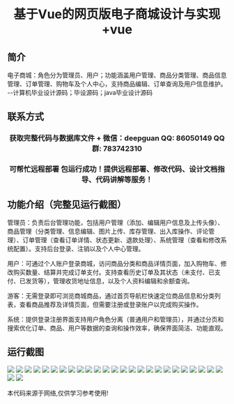 <p><h1 align="center">基于Vue的网页版电子商城设计与实现+vue</h1></p>

## 简介
电子商城：角色分为管理员、用户；功能涵盖用户管理、商品分类管理、商品信息管理、订单管理、购物车及个人中心，支持商品编辑、订单查询及用户信息维护。    --计算机毕业设计源码；毕设源码；java毕业设计源码


## 联系方式
<p><h3 align="center">获取完整代码与数据库文件 + 微信：deepguan QQ: 86050149 QQ群: 783742310</h3></p>
<p><h3 align="center">可帮忙远程部署 包运行成功！提供远程部署、修改代码、设计文档指导、代码讲解等服务！</h3></p>

## 功能介绍（完整见运行截图）
管理员：负责后台管理功能，包括用户管理（添加、编辑用户信息及上传头像）、商品管理（分类管理、信息编辑、图片上传、库存管理、出入库操作、评论管理）、订单管理（查看订单详情、状态更新、退款处理）、系统管理（查看和修改系统配置）。支持后台登录、注销以及个人中心管理。

用户：可通过个人账户登录商城，访问商品分类和商品详情页面，加入购物车、修改购买数量、结算并完成订单支付。支持查看历史订单及其状态（未支付、已支付、已发货等），管理收货地址信息，以及个人资料编辑和余额查询。

游客：无需登录即可浏览商城商品，通过首页导航栏快速定位商品信息和分类列表，查看商品推荐及详情页面，但需要注册或登录账户以完成购买操作。

系统：提供登录注册界面支持用户角色分离（普通用户和管理员），并通过分页和搜索优化订单、商品、用户等数据的查询和操作效率，确保界面简洁、功能直观。


## 运行截图
![](https://bs-1329754181.cos.ap-shanghai.myqcloud.com/ssm/ElectronicMall/img/001.jpg)
![](https://bs-1329754181.cos.ap-shanghai.myqcloud.com/ssm/ElectronicMall/img/002.jpg)
![](https://bs-1329754181.cos.ap-shanghai.myqcloud.com/ssm/ElectronicMall/img/003.jpg)
![](https://bs-1329754181.cos.ap-shanghai.myqcloud.com/ssm/ElectronicMall/img/004.jpg)
![](https://bs-1329754181.cos.ap-shanghai.myqcloud.com/ssm/ElectronicMall/img/005.jpg)
![](https://bs-1329754181.cos.ap-shanghai.myqcloud.com/ssm/ElectronicMall/img/006.jpg)
![](https://bs-1329754181.cos.ap-shanghai.myqcloud.com/ssm/ElectronicMall/img/007.jpg)
![](https://bs-1329754181.cos.ap-shanghai.myqcloud.com/ssm/ElectronicMall/img/008.jpg)
![](https://bs-1329754181.cos.ap-shanghai.myqcloud.com/ssm/ElectronicMall/img/009.jpg)
![](https://bs-1329754181.cos.ap-shanghai.myqcloud.com/ssm/ElectronicMall/img/010.jpg)
![](https://bs-1329754181.cos.ap-shanghai.myqcloud.com/ssm/ElectronicMall/img/011.jpg)
![](https://bs-1329754181.cos.ap-shanghai.myqcloud.com/ssm/ElectronicMall/img/012.jpg)
![](https://bs-1329754181.cos.ap-shanghai.myqcloud.com/ssm/ElectronicMall/img/013.jpg)
![](https://bs-1329754181.cos.ap-shanghai.myqcloud.com/ssm/ElectronicMall/img/014.jpg)
![](https://bs-1329754181.cos.ap-shanghai.myqcloud.com/ssm/ElectronicMall/img/015.jpg)
![](https://bs-1329754181.cos.ap-shanghai.myqcloud.com/ssm/ElectronicMall/img/016.jpg)
![](https://bs-1329754181.cos.ap-shanghai.myqcloud.com/ssm/ElectronicMall/img/017.jpg)
![](https://bs-1329754181.cos.ap-shanghai.myqcloud.com/ssm/ElectronicMall/img/018.jpg)
![](https://bs-1329754181.cos.ap-shanghai.myqcloud.com/ssm/ElectronicMall/img/019.jpg)
![](https://bs-1329754181.cos.ap-shanghai.myqcloud.com/ssm/ElectronicMall/img/020.jpg)
![](https://bs-1329754181.cos.ap-shanghai.myqcloud.com/ssm/ElectronicMall/img/021.jpg)
![](https://bs-1329754181.cos.ap-shanghai.myqcloud.com/ssm/ElectronicMall/img/022.jpg)
![](https://bs-1329754181.cos.ap-shanghai.myqcloud.com/ssm/ElectronicMall/img/023.jpg)
![](https://bs-1329754181.cos.ap-shanghai.myqcloud.com/ssm/ElectronicMall/img/024.jpg)
![](https://bs-1329754181.cos.ap-shanghai.myqcloud.com/ssm/ElectronicMall/img/025.jpg)
![](https://bs-1329754181.cos.ap-shanghai.myqcloud.com/ssm/ElectronicMall/img/026.jpg)
![](https://bs-1329754181.cos.ap-shanghai.myqcloud.com/ssm/ElectronicMall/img/027.jpg)

<p>本代码来源于网络,仅供学习参考使用!</p>

